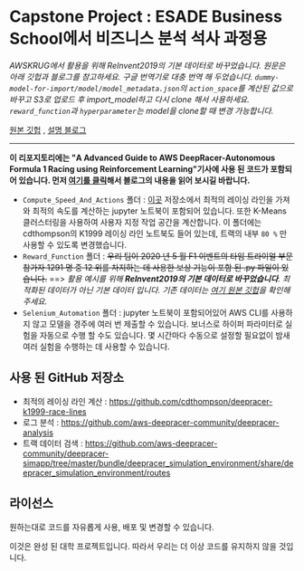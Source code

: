 # Capstone Project : ESADE Business School에서 비즈니스 분석 석사 과정용

*AWSKRUG에서 활용을 위해 ReInvent2019의 기본 데이터로 바꾸었습니다.
원문은 아래 깃헙과 블로그를 참고하세요. 구글 번역기로 대충 번역 해 두었습니다.
`dummy-model-for-import/model/model_metadata.json`의 `action_space`를 계산된 값으로 바꾸고 S3로 업로드 후 import_model하고 다시 clone 해서 사용하세요.
`reward_function`과 `hyperparameter`는 model을 clone할 때 변경 가능합니다.*

[원본 깃헙](https://github.com/dgnzlz/Capstone_AWS_DeepRacer) , [설명 블로그](https://towardsdatascience.com/an-advanced-guide-to-aws-deepracer-2b462c37eea)

----
**이 리포지토리에는 "A Advanced Guide to AWS DeepRacer-Autonomous Formula 1 Racing using Reinforcement Learning"기사에 사용 된 코드가 포함되어 있습니다. 먼저 [여기를 클릭](https://towardsdatascience.com/an-advanced-guide-to-aws-deepracer-2b462c37eea)해서 블로그의 내용을 읽어 보시길 바랍니다.**


- `Compute_Speed_And_Actions` 폴더 :  [이곳](https://github.com/cdthompson/deepracer-k1999-race-lines) 저장소에서 최적의 레이싱 라인을 가져와 최적의 속도를 계산하는 jupyter 노트북이 포함되어 있습니다. 
또한 K-Means 클러스터링을 사용하여 사용자 지정 작업 공간을 계산합니다. 이 폴더에는 cdthompson의 K1999 레이싱 라인 노트북도 들어 있는데, 트랙의 내부 `80 %` 만 사용할 수 있도록 변경했습니다.
- `Reward_Function` 폴더 : ~~우리 팀이 2020 년 5 월 F1 이벤트의 타임 트라이얼 부문 참가자 1291 명 중 12 위를 차지하는 데 사용한 보상 기능이 포함 된 .py 파일이 있습니다.~~
  ==> *활용 예시를 위해 **ReInvent2019의 기본 데이터로 바꾸었습니다**. 최적화된 데이터가 아닌 기본 데이터 입니다. 기존 데이터는 [여기 원본 깃헙](https://github.com/dgnzlz/Capstone_AWS_DeepRacer)을 확인해 주세요.*
- `Selenium_Automation` 폴더 : jupyter 노트북이 포함되어있어 AWS CLI를 사용하지 않고 모델을 경주에 여러 번 제출할 수 있습니다. 보너스로 하이퍼 파라미터로 실험을 자동으로 수행 할 수도 있습니다. 몇 시간마다 수동으로 설정할 필요없이 밤새 여러 실험을 수행하는 데 사용할 수 있습니다.

## 사용 된 GitHub 저장소
- 최적의 레이싱 라인 계산 : https://github.com/cdthompson/deepracer-k1999-race-lines
- 로그 분석 : https://github.com/aws-deepracer-community/deepracer-analysis
- 트랙 데이터 검색 : https://github.com/aws-deepracer-community/deepracer-simapp/tree/master/bundle/deepracer_simulation_environment/share/deepracer_simulation_environment/routes

## 라이선스
원하는대로 코드를 자유롭게 사용, 배포 및 변경할 수 있습니다.

이것은 완성 된 대학 프로젝트입니다. 따라서 우리는 더 이상 코드를 유지하지 않을 것입니다.
